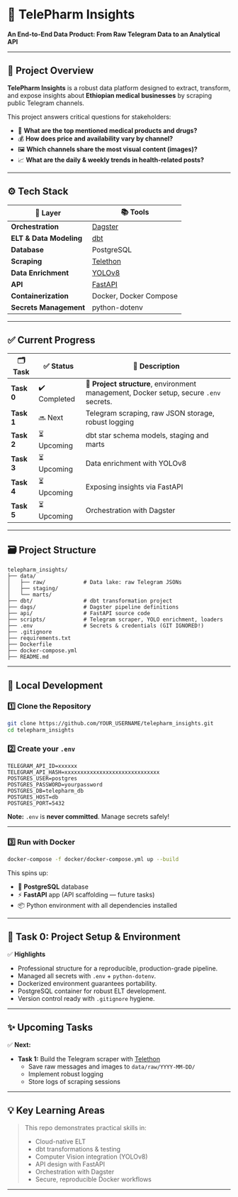 # 🔬 TelePharm Insights

**An End-to-End Data Product: From Raw Telegram Data to an Analytical API**

---

## 📌 Project Overview

**TelePharm Insights** is a robust data platform designed to extract, transform, and expose insights about **Ethiopian medical businesses** by scraping public Telegram channels.

This project answers critical questions for stakeholders:
- 🧪 **What are the top mentioned medical products and drugs?**
- 💰 **How does price and availability vary by channel?**
- 🖼️ **Which channels share the most visual content (images)?**
- 📈 **What are the daily & weekly trends in health-related posts?**

---

## ⚙️ Tech Stack

| 🔗 Layer | 📚 Tools |
|----------|----------------|
| **Orchestration** | [Dagster](https://dagster.io/) |
| **ELT & Data Modeling** | [dbt](https://www.getdbt.com/) |
| **Database** | PostgreSQL |
| **Scraping** | [Telethon](https://docs.telethon.dev/) |
| **Data Enrichment** | [YOLOv8](https://docs.ultralytics.com/) |
| **API** | [FastAPI](https://fastapi.tiangolo.com/) |
| **Containerization** | Docker, Docker Compose |
| **Secrets Management** | python-dotenv |

---

## ✅ Current Progress

| 🗂️ Task | ✅ Status | 📌 Description |
|----------------------|-----------|----------------------------|
| **Task 0** | ✔️ Completed | 📁 **Project structure**, environment management, Docker setup, secure `.env` secrets. |
| **Task 1** | 🔜 Next | Telegram scraping, raw JSON storage, robust logging |
| **Task 2** | ⏳ Upcoming | dbt star schema models, staging and marts |
| **Task 3** | ⏳ Upcoming | Data enrichment with YOLOv8 |
| **Task 4** | ⏳ Upcoming | Exposing insights via FastAPI |
| **Task 5** | ⏳ Upcoming | Orchestration with Dagster |

---

## 🗃️ Project Structure

```
telepharm_insights/
├── data/
│   ├── raw/            # Data lake: raw Telegram JSONs
│   ├── staging/
│   └── marts/
├── dbt/                # dbt transformation project
├── dags/               # Dagster pipeline definitions
├── api/                # FastAPI source code
├── scripts/            # Telegram scraper, YOLO enrichment, loaders
├── .env                # Secrets & credentials (GIT IGNORED!)
├── .gitignore
├── requirements.txt
├── Dockerfile
├── docker-compose.yml
├── README.md
```

---

## 🚀 Local Development

### 1️⃣ Clone the Repository

```bash
git clone https://github.com/YOUR_USERNAME/telepharm_insights.git
cd telepharm_insights
```

### 2️⃣ Create your `.env`

```dotenv
TELEGRAM_API_ID=xxxxxx
TELEGRAM_API_HASH=xxxxxxxxxxxxxxxxxxxxxxxxxxxxxx
POSTGRES_USER=postgres
POSTGRES_PASSWORD=yourpassword
POSTGRES_DB=telepharm_db
POSTGRES_HOST=db
POSTGRES_PORT=5432
```

**Note:** `.env` is **never committed**. Manage secrets safely!

---

### 3️⃣ Run with Docker

```bash
docker-compose -f docker/docker-compose.yml up --build
```

This spins up:
- 🐘 **PostgreSQL** database
- ⚡ **FastAPI** app (API scaffolding — future tasks)
- 📦 Python environment with all dependencies installed

---

## 📌 Task 0: Project Setup & Environment

✅ **Highlights**
- Professional structure for a reproducible, production-grade pipeline.
- Managed all secrets with `.env` + `python-dotenv`.
- Dockerized environment guarantees portability.
- PostgreSQL container for robust ELT development.
- Version control ready with `.gitignore` hygiene.

---

## ✨ Upcoming Tasks

✅ **Next:**  
- **Task 1:** Build the Telegram scraper with [Telethon](https://docs.telethon.dev/)  
  - Save raw messages and images to `data/raw/YYYY-MM-DD/`
  - Implement robust logging
  - Store logs of scraping sessions

---

## 💡 Key Learning Areas

> This repo demonstrates practical skills in:
> - Cloud-native ELT
> - dbt transformations & testing
> - Computer Vision integration (YOLOv8)
> - API design with FastAPI
> - Orchestration with Dagster
> - Secure, reproducible Docker workflows

---
